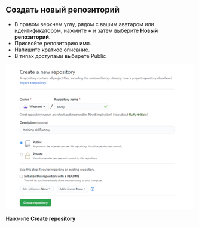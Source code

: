 ## Создать новый репозиторий

   * В правом верхнем углу, рядом с вашим аватаром или идентификатором, нажмите **+** и затем выберите **Новый репозиторий**.
   * Присвойте репозиторию имя.
   * Напишите краткое описание.
   * В типах доступами выбирете Public

![create_repository](./assets/create_repository.png)

Нажмите **Create repository**
